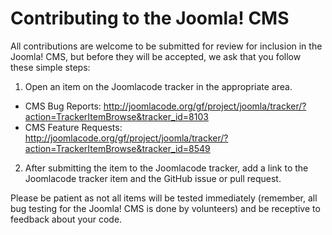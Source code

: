 Contributing to the Joomla! CMS
===============
All contributions are welcome to be submitted for review for inclusion in the Joomla! CMS, but before they will be accepted, we ask that you follow these simple steps:

1) Open an item on the Joomlacode tracker in the appropriate area.
* CMS Bug Reports: http://joomlacode.org/gf/project/joomla/tracker/?action=TrackerItemBrowse&tracker_id=8103
* CMS Feature Requests: http://joomlacode.org/gf/project/joomla/tracker/?action=TrackerItemBrowse&tracker_id=8549

2) After submitting the item to the Joomlacode tracker, add a link to the Joomlacode tracker item and the GitHub issue or pull request.

Please be patient as not all items will be tested immediately (remember, all bug testing for the Joomla! CMS is done by volunteers) and be receptive to feedback about your code.
